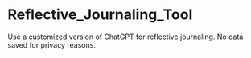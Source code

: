 # Reflective_Journaling_Tool
Use a customized version of ChatGPT for reflective journaling. No data saved for privacy reasons. 
